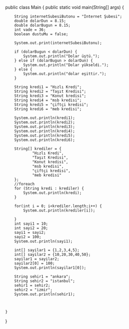 public class Main {
    public static void main(String[] args) {

        String internetSubesiButonu = "İnternet Şubesi";
        double dolarDun = 8.15;
        double dolarBugun = 8.15;
        int vade = 36;
        boolean dustuMu = false;

        System.out.print(internetSubesiButonu);

        if (dolarBugun < dolarDun) {
            System.out.println("Dolar üştü.");
        } else if (dolarBugun > dolarDun) {
            System.out.println("Dolar yükseldi.");
        } else {
            System.out.println("dolar eşittir.");
        }

        String kredi1 = "Hızlı Kredi";
        String kredi2 = "Taşıt Kredisi";
        String kredi3 = "Konut kredisi";
        String kredi4 = "msb kredisi";
        String kredi5 = "çiftçi kredisi";
        String kredi6 = "meb kredisi";

        System.out.println(kredi1);
        System.out.println(kredi2);
        System.out.println(kredi3);
        System.out.println(kredi4);
        System.out.println(kredi5);
        System.out.println(kredi6);

        String[] krediler = {
                "Hızlı Kredi",
                "Taşıt Kredisi",
                "Konut kredisi",
                "msb kredisi",
                "çiftçi kredisi",
                "meb kredisi"
        };
        //foreach
        for (String kredi : krediler) {
            System.out.println(kredi);
        }

        for(int i = 0; i<krediler.length;i++) {
            System.out.println(krediler[i]);

        }
        int sayi1 = 10;
        int sayi2 = 20;
        sayi1 = sayi2;
        sayi2 = 100;
        System.out.println(sayi1);

        int[] sayilar1 = {1,2,3,4,5};
        int[] sayilar2 = {10,20,30,40,50};
        sayilar1 = sayilar2;
        sayilar2[0] = 100;
        System.out.println(sayilar1[0]);

        String sehir1 = "ankara";
        String sehir2 = "istanbul";
        sehir1 = sehir2;
        sehir2 = "izmir";
        System.out.println(sehir1);



    }

}

